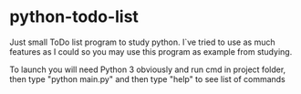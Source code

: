 # python-todo-list
Just small ToDo list program to study python. I`ve tried to use as much features as I could so you may use this program as example from studying.

To launch you will need Python 3 obviously and run cmd in project folder, then type "python main.py" and then type "help" to see list of commands

